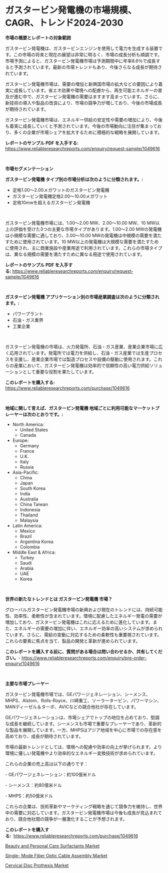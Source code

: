 <p><h1>ガスタービン発電機の市場規模、CAGR、トレンド2024-2030</h1></p><p><strong>市場の概要とレポートの対象範囲</strong></p>
<p><p>ガスタービン発電機は、ガスタービンエンジンを使用して電力を生成する装置です。この市場の将来と現在の展望は非常に明るく、市場の成長分析も順調です。市場予測によると、ガスタービン発電機市場は予測期間中に年率8.6％で成長すると予測されています。最新の市場トレンドもあり、今後さらなる成長が期待されています。</p><p>ガスタービン発電機市場は、需要の増加と新興国市場の拡大などの要因により着実に成長しています。省エネ効果や環境への配慮から、再生可能エネルギーの普及が進む中で、ガスタービン発電機の需要はますます高まっています。さらに、新技術の導入や製品の改良により、市場の競争力が増しており、今後の市場成長が期待されています。</p><p>ガスタービン発電機市場は、エネルギー供給の安定性や需要の増加により、今後も着実に成長していくと予測されています。今後の市場動向に注目が集まっており、多くの企業が市場シェアを拡大するために積極的な戦略を展開しています。</p></p>
<p><strong>レポートのサンプル PDF を入手する:</strong> <a href="https://www.reliableresearchreports.com/enquiry/request-sample/1049616">https://www.reliableresearchreports.com/enquiry/request-sample/1049616</a></p>
<p>&nbsp;</p>
<p><strong>市場セグメンテーション</strong></p>
<p><strong>ガスタービン発電機 タイプ別の市場分析は次のように分類されます。:</strong></p>
<p><ul><li>定格1.00〜2.00メガワットのガスタービン発電機</li><li>ガスタービン発電機定格2.00〜10.00メガワット</li><li>定格10mwを超えるガスタービン発電機</li></ul></p>
<p>&nbsp;</p>
<p><p>ガスタービン発電機市場には、1.00〜2.00 MW、2.00〜10.00 MW、10 MW以上の評価を受けた3つの主要な市場タイプがあります。1.00〜2.00 MWの発電機は小規模な需要に適しており、2.00〜10.00 MWの発電機は中規模の需要を満たすために使用されています。10 MW以上の発電機は大規模な需要を満たすために使用され、主に商業施設や産業用途で利用されています。これらの市場タイプは、異なる規模の需要を満たすために異なる用途で使用されています。</p></p>
<p><strong>レポートのサンプル PDF を入手する:</strong>&nbsp;<a href="https://www.reliableresearchreports.com/enquiry/request-sample/1049616">https://www.reliableresearchreports.com/enquiry/request-sample/1049616</a></p>
<p>&nbsp;</p>
<p><strong> ガスタービン発電機 アプリケーション別の市場産業調査は次のように分類されます。:</strong></p>
<p><ul><li>パワープラント</li><li>石油・ガス業界</li><li>工業企業</li></ul></p>
<p>&nbsp;</p>
<p><p>ガスタービン発電機の市場は、火力発電所、石油・ガス産業、産業企業市場に広く応用されています。発電所では電力を供給し、石油・ガス産業では生産プロセスを支援し、産業企業市場では製造プロセスや設備の駆動に使用されます。これらの産業において、ガスタービン発電機は効率的で信頼性の高い電力供給ソリューションとして重要な役割を果たしています。</p></p>
<p><strong>このレポートを購入する:</strong>&nbsp; <a href="https://www.reliableresearchreports.com/purchase/1049616">https://www.reliableresearchreports.com/purchase/1049616</a></p>
<p>&nbsp;</p>
<p><strong>地域に関して言えば、ガスタービン発電機 地域ごとに利用可能なマーケットプレーヤーは次のとおりです。:</strong></p>
<p><ul>
    <li>
        North America:
        <ul>
            <li>United States</li>
            <li>Canada</li>
        </ul>
    </li>
    <li>
        Europe:
        <ul>
            <li>Germany</li>
            <li>France</li>
            <li>U.K.</li>
            <li>Italy</li>
            <li>Russia</li>
        </ul>
    </li>
    <li>
        Asia-Pacific:
        <ul>
            <li>China</li>
            <li>Japan</li>
            <li>South Korea</li>
            <li>India</li>
            <li>Australia</li>
            <li>China Taiwan</li>
            <li>Indonesia</li>
            <li>Thailand</li>
            <li>Malaysia</li>
        </ul>
    </li>
    <li>
        Latin America:
        <ul>
            <li>Mexico</li>
            <li>Brazil</li>
            <li>Argentina Korea</li>
            <li>Colombia</li>
        </ul>
    </li>
    <li>
        Middle East & Africa:
        <ul>
            <li>Turkey</li>
            <li>Saudi</li>
            <li>Arabia</li>
            <li>UAE</li>
            <li>Korea</li>
        </ul>
    </li>
    </ul></p>
<p>&nbsp;</p>
<p><strong>世界の新たなトレンドとは ガスタービン発電機 市場？</strong></p>
<p><p>グローバルガスタービン発電機市場の新興および現在のトレンドには、持続可能性、効率性、柔軟性が含まれています。環境に配慮したエネルギー発電の需要が増加しており、ガスタービン発電機はこれに応えるために進化しています。また、エネルギーの需要の増加に伴い、エネルギー効率の高いシステムが求められています。さらに、需給の変動に対応するための柔軟性も重要視されています。これらの要素に焦点を当て、製品の開発と革新が進められています。</p></p>
<p><strong>このレポートを購入する前に、質問がある場合は問い合わせるか、共有してください。</strong>- <a href="https://www.reliableresearchreports.com/enquiry/pre-order-enquiry/1049616">https://www.reliableresearchreports.com/enquiry/pre-order-enquiry/1049616</a></p>
<p>&nbsp;</p>
<p><strong>主要な市場プレーヤー</strong></p>
<p><p>ガスタービン発電機市場では、GEパワージェネレーション、シーメンス、MHPS、Alstom、Rolls-Royce、川崎重工、ソーラータービン、パワーマシン、MANディーゼル＆ターボ、AVICなどの競合他社が存在しています。</p><p>GEパワージェネレーションは、市場シェアでトップの地位を占めており、堅調な成長を継続しています。シーメンスも市場で重要なプレーヤーであり、革新的な製品を展開しています。一方、MHPSはアジア地域を中心に市場での存在感を高めており、成長が期待されています。</p><p>市場の最新トレンドとしては、環境への配慮や効率の向上が挙げられます。より環境に優しい発電機やより効率的なエネルギー変換技術が求められています。</p><p>これらの企業の売上高は以下の通りです：</p><p>- GEパワージェネレーション：約100億米ドル</p><p>- シーメンス：約80億米ドル</p><p>- MHPS：約50億米ドル</p><p>これらの企業は、技術革新やマーケティング戦略を通じて競争力を維持し、世界中の需要に対応しています。ガスタービン発電機市場は今後も成長が見込まれており、競合他社間の競争が一層激化することが予想されます。</p></p>
<p><strong>このレポートを購入する:</strong>&nbsp;&nbsp;<a href="https://www.reliableresearchreports.com/purchase/1049616">https://www.reliableresearchreports.com/purchase/1049616</a></p>
<p><p><a href="https://view.publitas.com/reportprime-1/global-beauty-and-personal-care-surfactants-market-by-types-applications-and-major-players-with-regional-growth-rate-analysis-and-development-situation-from-2023-to-2030/">Beauty and Personal Care Surfactants Market</a></p><p><a href="https://view.publitas.com/reportprime-1/single-mode-fiber-optic-cable-assembly-market-analysis-examines-its-scope-on-growth-opportunities-and-forecasted-trends-spanning-from-2023-to-2030/">Single- Mode Fiber Optic Cable Assembly Market</a></p><p><a href="https://view.publitas.com/reportprime-1/cervical-disc-prothesis-market-size-market-trends-and-growth-outlook-forecasted-for-period-from-2023-to-2030/">Cervical Disc Prothesis Market</a></p></p>